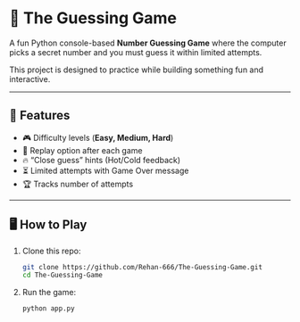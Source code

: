 # 🎯 The Guessing Game

A fun Python console-based **Number Guessing Game** where the computer picks a secret number and you must guess it within limited attempts.

This project is designed to practice while building something fun and interactive.

---

## 🚀 Features
- 🎮 Difficulty levels (**Easy, Medium, Hard**)  
- 🔁 Replay option after each game  
- 🔥 “Close guess” hints (Hot/Cold feedback)  
- ⏳ Limited attempts with Game Over message  
- 🏆 Tracks number of attempts  

---

## 🖥️ How to Play
1. Clone this repo:  
   ```bash
   git clone https://github.com/Rehan-666/The-Guessing-Game.git
   cd The-Guessing-Game

2. Run the game:
   ```bash
   python app.py


